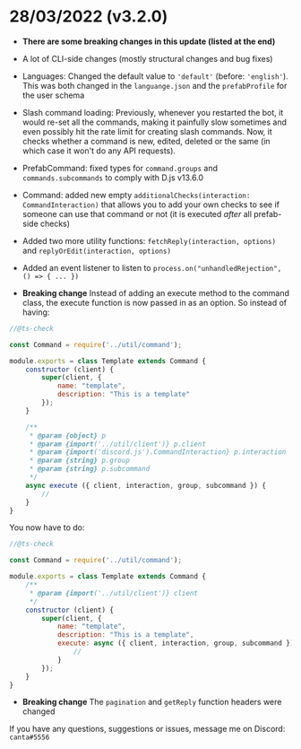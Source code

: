 # 28/03/2022 (v3.2.0)
- **There are some breaking changes in this update (listed at the end)**
- A lot of CLI-side changes (mostly structural changes and bug fixes)
- Languages: Changed the default value to `'default'` (before: `'english'`). This was both changed in the `languange.json` and the `prefabProfile` for the user schema
- Slash command loading: Previously, whenever you restarted the bot, it would re-set all the commands, making it painfully slow sometimes and even possibly hit the rate limit for creating slash commands. Now, it checks whether a command is new, edited, deleted or the same (in which case it won't do any API requests).
- PrefabCommand: fixed types for `command.groups` and `commands.subcommands` to comply with D.js v13.6.0
- Command: added new empty `additionalChecks(interaction: CommandInteraction)` that allows you to add your own checks to see if someone can use that command or not (it is executed _after_ all prefab-side checks)
- Added two more utility functions: `fetchReply(interaction, options)` and `replyOrEdit(interaction, options)`
- Added an event listener to listen to `process.on("unhandledRejection", () => { ... })`

- **Breaking change** Instead of adding an execute method to the command class, the execute function is now passed in as an option.
So instead of having:
```js
//@ts-check

const Command = require('../util/command');

module.exports = class Template extends Command {
    constructor (client) {
        super(client, {
            name: "template",
            description: "This is a template"
        });
    }

    /**
     * @param {object} p
     * @param {import('../util/client')} p.client
     * @param {import('discord.js').CommandInteraction} p.interaction
     * @param {string} p.group
     * @param {string} p.subcommand
     */
    async execute ({ client, interaction, group, subcommand }) {
        // 
    }
}
```
You now have to do:
```js
//@ts-check

const Command = require('../util/command');

module.exports = class Template extends Command {
    /**
     * @param {import('../util/client')} client 
     */
    constructor (client) {
        super(client, {
            name: "template",
            description: "This is a template",
            execute: async ({ client, interaction, group, subcommand }) => {
                // 
            }
        });
    }
}
```
- **Breaking change** The `pagination` and `getReply` function headers were changed

If you have any questions, suggestions or issues, message me on Discord: `canta#5556`